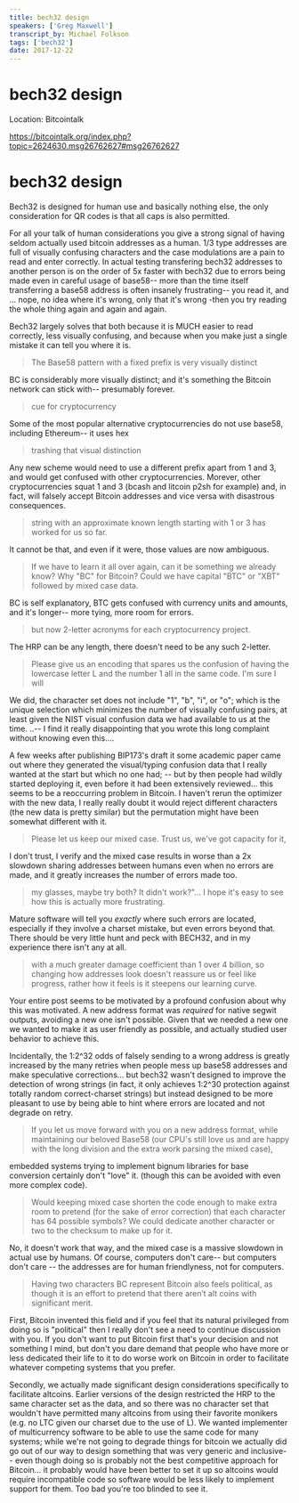 ```yaml
---
title: bech32 design 
speakers: ['Greg Maxwell']
transcript_by: Michael Folkson
tags: ['bech32']
date: 2017-12-22
---
```


# bech32 design

Location: Bitcointalk

<https://bitcointalk.org/index.php?topic=2624630.msg26762627#msg26762627>

# bech32 design

Bech32 is designed for human use and basically nothing else, the only consideration for QR codes is that all caps is also permitted.

For all your talk of human considerations you give a strong signal of having seldom actually used bitcoin addresses as a human. 1/3 type addresses are full of visually confusing characters and the case modulations are a pain to read and enter correctly. In actual testing transfering bech32 addresses to another person is on the order of 5x faster with bech32 due to errors being made even in careful usage of base58-- more than the time itself transferring a base58 address is often insanely frustrating-- you read it, and ... nope, no idea where it's wrong, only that it's wrong -then you try reading the whole thing again and again and again.

Bech32 largely solves that both because it is MUCH easier to read correctly, less visually confusing, and because when you make just a single mistake it can tell you where it is.

> The Base58 pattern with a fixed prefix is very visually distinct

BC is considerably more visually distinct; and it's something the Bitcoin network can stick with-- presumably forever.

> cue for cryptocurrency

Some of the most popular alternative cryptocurrencies do not use base58, including Ethereum-- it uses hex

> trashing that visual distinction

Any new scheme would need to use a different prefix apart from 1 and 3, and would get confused with other cryptocurrencies. Morever, other cryptocurrencies squat 1 and 3 (bcash and litcoin p2sh for example) and, in fact, will falsely accept Bitcoin addresses and vice versa with disastrous consequences.

> string with an approximate known length starting with 1 or 3 has worked for us so far.

It cannot be that, and even if it were, those values are now ambiguous.

> If we have to learn it all over again, can it be something we already know? Why "BC" for Bitcoin? Could we have capital "BTC" or "XBT" followed by mixed case data.

BC is self explanatory, BTC gets confused with currency units and amounts, and it's longer-- more tying, more room for errors.

> but now 2-letter acronyms for each cryptocurrency project.

The HRP can be any length, there doesn't need to be any such 2-letter.

> Please give us an encoding that spares us the confusion of having the lowercase letter L and the number 1 all in the same code. I'm sure I will

We did, the character set does not include "1", "b", "i", or "o"; which is the unique selection which minimizes the number of visually confusing pairs, at least given the NIST visual confusion data we had available to us at the time. ..-- I find it really disappointing that you wrote this long complaint without knowing even this....

A few weeks after publishing BIP173's draft it some academic paper came out where they generated the visual/typing confusion data that I really wanted at the start but which no one had; -- but by then people had wildly started deploying it, even before it had been extensively reviewed... this seems to be a reoccurring problem in Bitcoin. I haven't rerun the optimizer with the new data, I really really doubt it would reject different characters (the new data is pretty similar) but the permutation might have been somewhat different with it.

> Please let us keep our mixed case. Trust us, we've got capacity for it,

I don't trust, I verify and the mixed case results in worse than a 2x slowdown sharing addresses between humans even when no errors are made, and it greatly increases the number of errors made too.

> my glasses, maybe try both? It didn't work?"... I hope it's easy to see how this is actually more frustrating.

Mature software will tell you _exactly_ where such errors are located, especially if they involve a charset mistake, but even errors beyond that. There should be very little hunt and peck with BECH32, and in my experience there isn't any at all.

> with a much greater damage coefficient than 1 over 4 billion, so changing how addresses look doesn't reassure us or feel like progress, rather how it feels is it steepens our learning curve.

Your entire post seems to be motivated by a profound confusion about why this was motivated. A new address format was _required_ for native segwit outputs, avoiding a new one isn't possible. Given that we needed a new one we wanted to make it as user friendly as possible, and actually studied user behavior to achieve this.

Incidentally, the 1:2^32 odds of falsely sending to a wrong address is greatly increased by the many retries when people mess up base58 addresses and make speculative corrections... but bech32 wasn't designed to improve the detection of wrong strings (in fact, it only achieves 1:2^30 protection against totally random correct-charset strings) but instead designed to be more pleasant to use by being able to hint where errors are located and not degrade on retry.

> If you let us move forward with you on a new address format, while maintaining our beloved Base58 (our CPU's still love us and are happy with the long division and the extra work parsing the mixed case),

embedded systems trying to implement bignum libraries for base conversion certainly don't "love" it. (though this can be avoided with even more complex code).

> Would keeping mixed case shorten the code enough to make extra room to pretend (for the sake of error correction) that each character has 64 possible symbols? We could dedicate another character or two to the checksum to make up for it.

No, it doesn't work that way, and the mixed case is a massive slowdown in actual use by humans. Of course, computers don't care-- but computers don't care -- the addresses are for human friendlyness, not for computers.

> Having two characters BC represent Bitcoin also feels political, as though it is an effort to pretend that there aren’t alt coins with significant merit.

First, Bitcoin invented this field and if you feel that its natural privileged from doing so is "political" then I really don't see a need to continue discussion with you. If you don't want to put Bitcoin first that's your decision and not something I mind, but don't you dare demand that people who have more or less dedicated their life to it to do worse work on Bitcoin in order to facilitate whatever competing systems that you prefer.

Secondly, we actually made significant design considerations specifically to facilitate altcoins. Earlier versions of the design restricted the HRP to the same character set as the data, and so there was no character set that wouldn't have permitted many altcoins from using their favorite monikers (e.g. no LTC given our charset due to the use of L). We wanted implementer of multicurrency software to be able to use the same code for many systems; while we're not going to degrade things for bitcoin we actually did go out of our way to design something that was very generic and inclusive-- even though doing so is probably not the best competitive approach for Bitcoin... it probably would have been better to set it up so altcoins would require incompatible code so software would be less likely to implement support for them. Too bad you're too blinded to see it.

